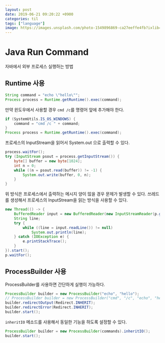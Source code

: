 ```yaml
---
layout: post
date: 2019-06-21 09:20:22 +0900
categories: til
tags: ["language"]
image: https://images.unsplash.com/photo-1549896869-ca27eeffe4fb?ixlib=rb-1.2.1&ixid=eyJhcHBfaWQiOjEyMDd9&auto=format&fit=crop&w=634&q=80
---
```


# Java Run Command

자바에서 외부 프로세스 실행하는 방법

## Runtime 사용

```java
String command = "echo \"hello\"";
Process process = Runtime.getRuntime().exec(command);
```

만약 윈도우에서 사용할 경우 `cmd /c`를 명령어 앞에 추가해야 한다.

```java
if (SystemUtils.IS_OS_WINDOWS) {
    command = "cmd /c " + command;
}
Process process = Runtime.getRuntime().exec(command);
```

프로세스의 InputStream을 읽어서 System.out 으로 출력할 수 있다.

```java
process.waitFor();
try (InputStream psout = process.getInputStream()) {
    byte[] buffer = new byte[1024];
    int n = 0;
    while ((n = psout.read(buffer)) != -1) {
        System.out.write(buffer, 0, n);
    }
}
```

위 방식은 프로세스에서 출력하는 메시지 양이 많을 경우 문제가 발생할 수 있다. 쓰레드를 생성해서 프로세스의 InputStream을 읽는 방식을 사용할 수 있다.

```java
new Thread(() -> {
    BufferedReader input = new BufferedReader(new InputStreamReader(p.getInputStream()));
    String line;
    try {
        while ((line = input.readLine()) != null)
            System.out.println(line);
    } catch (IOException e) {
        e.printStackTrace();
    }
}).start();
p.waitFor();
```

## ProcessBuilder 사용

ProcessBuilder를 사용하면 간단하게 실행이 가능하다.

```java
ProcessBuilder builder = new ProcessBuilder("echo", "hello");
// ProcessBuilder builder = new ProcessBuilder("cmd", "/c", "echo", "hello"); // Windows
builder.redirectOutput(Redirect.INHERIT);
builder.redirectError(Redirect.INHERIT);
builder.start();
```

`inheritIO` 메소드를 사용해서 동일한 기능을 하도록 설정할 수 있다.

```java
ProcessBuilder builder = new ProcessBuilder(commands).inheritIO();
builder.start();
```
